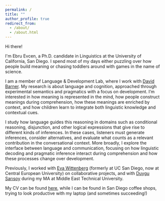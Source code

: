 ```yaml
---
permalink: /
title: ""
author_profile: true
redirect_from: 
  - /about/
  - /about.html
---
```


Hi there!

I'm Ebru Evcen, a Ph.D. candidate in Linguistics at the University of California, San Diego. I spend most of my days either puzzling over how people build meaning or chasing toddlers around with games in the name of science.

I am a member of Language & Development Lab, where I work with [David Barner](https://ladlab.ucsd.edu). My research is about language and cognition, approached through experimental semantics and pragmatics with a focus on development. I’m interested in how meaning is represented in the mind, how people construct meanings during comprehension, how these meanings are enriched by context, and how children learn to integrate both linguistic knowledge and contextual cues.

I study how language guides this reasoning in domains such as conditional reasoning, disjunction, and other logical expressions that give rise to different kinds of inferences. In these cases, listeners must generate inferences, consider alternatives, and evaluate what counts as a relevant contribution in the conversational context. More broadly, I explore the interface between language and communication, focusing on how linguistic decoding and pragmatic inference interact during comprehension and how these processes change over development.

Previously, I worked with [Eva Wittenberg](https://lcl.ceu.edu) (formerly at UC San Diego, now at Central European University) on collaborative projects, and with [Duygu Sarısoy](https://langcog.metu.edu.tr) during my MA at Middle East Technical University.

My CV can be found <a href="https://ebruevcen.github.io/files/EbruEvcen_CV.pdf" target="_blank">here</a>, while I can be found in San Diego coffee shops, trying to look productive with my laptop (and sometimes succeeding!)


